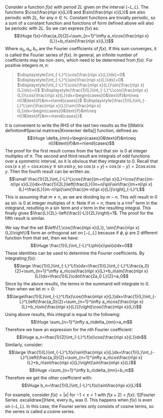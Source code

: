 Consider a function $f(x)$ with period $2L$ given on the interval $(-L,L)$. The functions $\cos(\frac{n\pi x}{L})$ and $\sin(\frac{n\pi x}{L})$ are also periodic with $2L$, for any $n\in\mathbb N$. Constant functions are trivially periodic, so a sum of a constant function and functions of form defined above will also be periodic with $2L$. So we can express $f(x)$ as:$$\Huge f(x)=\frac{a_0}{2}+\sum_{n=1}^\infty a_n\cos{\frac{n\pi x}{L}}+b_n\sin{\frac{n\pi x}{L}}$$
Where $a_0, a_n, b_n$ are the Fourier coefficients of $f(x)$. If this sum converges, it is called the Fourier series of $f(x)$. In general, an infinite number of coefficients may be non-zero, which need to be determined from $f(x)$. For positive integers $m,n$:
>$\displaystyle{\int_{-L}^L\cos{\frac{n\pi x}{L}}dx}=0$
>$\displaystyle{\int_{-L}^L\sin{\frac{n\pi x}{L}}dx}=0$
>$\displaystyle{\int_{-L}^L\cos{\frac{m\pi x}{L}}\sin{\frac{n\pi x}{L}}dx}=0$
>$\displaystyle{\frac{1}{L}\int_{-L}^L\cos{\frac{m\pi x}{L}}\cos{\frac{n\pi x}{L}}dx=\begin{cases}0&\text{if}&m\neq n\\1&\text{if}&m=n\end{cases}}$
>$\displaystyle{\frac{1}{L}\int_{-L}^L\sin{\frac{m\pi x}{L}}\sin{\frac{n\pi x}{L}}dx=\begin{cases}0&\text{if}&m\neq n\\1&\text{if}&m=n\end{cases}}$

It is convenient to write the RHS of the last two results as the [[Matrix definition#Special matrices|Kronecker delta]] function, defined as:$$\Huge \delta_{mn}=\begin{cases}0&\text{if}&m\neq n\\1&\text{if}&m=n\end{cases}$$The proof for the first result comes from the fact that $\sin$ is $0$ at integer multiples of $\pi$. The second and third result are integrals of odd functions over a symmetric interval, so it is obvious that they integrate to $0$. Recall that $\cos{(x\pm y)}=\cos x\cos y\mp\sin x\sin y$, so $\cos{(x+y)}+\cos{(x-y)}=2\cos x\cos y$. Then the fourth result can be written as:$$\small \frac{1}{2L}\int_{-L}^L\cos{\frac{(m+n)\pi x}{L}+\cos{\frac{(m-n)\pi x}{L}}}dx=\frac{1}{2L}\left[\frac{L}{(m+n)\pi}\sin\frac{(m+n)\pi x}{L}+\frac{L}{(m-n)\pi}\sin{\frac{(m-n)\pi x}{L}}\right]_{-L}^L$$This is assuming that $m\neq n$, as we are dividing by $m-n$. This will result in $0$ as $\sin$ is $0$ at integer multiples of $\pi$. Note if $m=n$, there is a $\cos^2$ term in the integrand, resulting in a $\sin$ term and $x$ term in the resulting integral. This finally gives $\frac{L}{2L}-\left(\frac{(-L)}{2L}\right)=1$. The proof for the fifth result is similar.

We say that the set $\left\{1,\cos{\frac{n\pi x}{L}}, \sin{\frac{n\pi x}{L}}\right\}$ form an orthogonal set on $[-L,L]$ because if $\phi,\psi$ are $2$ different function from that set, then we have:$$\Huge \frac{1}{L}\int_{-L}^L\phi(x)\psi(x)dx=0$$These identities can be used to determine the Fourier coefficients. By integrating $f(x)$:$$\large \frac{1}{L}\int_{-L}^Lf(x)dx=\frac{1}{L}\int_{-L}^L\frac{a_0}{2}+\sum_{n=1}^\infty a_n\cos\frac{n\pi x}{L}+b_n\sin{\frac{n\pi x}{L}}dx=\frac{1}{L}\cdot\frac{2a_0 L}{2}=a_0$$Since by the above results, the terms in the summand will integrate to $0$. Then when we let $m>0$:$$\large\frac{1}{L}\int_{-L}^Lf(x)\cos{\frac{m\pi x}{L}}dx=\frac{1}{L}\int_{-L}^L\left(\frac{a_0}{2}+\sum_{n=1}^\infty a_n\cos{\frac{n\pi x}{L}+b_n\sin{\frac{n\pi x}{L}}}\right)\cos{\frac{m\pi x}{L}}$$Using above results, this integral is equal to the following:$$\Huge \sum_{n=1}^\infty a_n\delta_{mn}=a_m$$Therefore we have an expression for the $n$th Fourier coefficient:$$\Huge a_n=\frac{1}{2}\int_{-L}^Lf(x)\cos{\frac{n\pi x}{L}}dx$$
Similarly, consider:$$\large \frac{1}{L}\int_{-L}^Lf(x)\sin\frac{m\pi x}{L}dx=\frac{1}{L}\int_{-L}^L\left(\frac{a_0}{2}+\sum_{n=1}^\infty a_n\cos\frac{n\pi x}{L}+b_n\sin\frac{n\pi x}{L}\right)\sin\frac{m\pi x}{L}$$$$\Huge =\sum_{n=1}^\infty b_n\delta_{mn}=b_m$$Therefore we get the other coefficient with:$$\Huge b_n=\frac{1}{L}\int_{-L}^Lf(x)\sin\frac{n\pi x}{L}$$

For example, consider $f(x)=|x|$ for $-1<x<1$ with $f(x+2)=f(x)$:
![[Fourier Series .excalidraw]]Here, every $b_n$ was $0$. This happens when $f(x)$ is even on $(-L,L)$. In this case, the Fourier series only consists of cosine terms, so the series is called a cosine series.
  